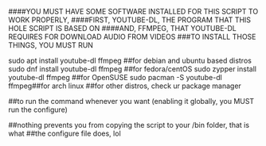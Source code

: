 ####YOU MUST HAVE SOME SOFTWARE INSTALLED FOR THIS SCRIPT TO WORK PROPERLY,
####FIRST, YOUTUBE-DL, THE PROGRAM THAT THIS HOLE SCRIPT IS BASED ON
####AND, FFMPEG, THAT YOUTUBE-DL REQUIRES FOR DOWNLOAD AUDIO FROM VIDEOS
###TO INSTALL THOSE THINGS, YOU MUST RUN

sudo apt install youtube-dl ffmpeg ##for debian and ubuntu based distros
sudo dnf install youtube-dl ffmpeg ##for fedora/centOS
sudo zypper install youtube-dl ffmpeg ##for OpenSUSE
sudo pacman -S youtube-dl ffmpeg##for arch linux
##for other distros, check ur package manager

##to run the command whenever you want (enabling it globally, you MUST run the configure)

##nothing prevents you from copying the script to your /bin folder, that is what
##the configure file does, lol

